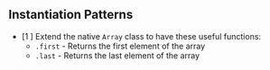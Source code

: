 ## Instantiation Patterns
* [1 ] Extend the native `Array` class to have these useful functions:
  * `.first` - Returns the first element of the array
  * `.last` - Returns the last element of the array
